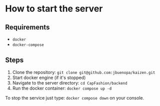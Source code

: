 # How to start the server

## Requirements

- ```docker```
- ```docker-compose```

## Steps

1. Clone the repository: ```git clone git@github.com:jbuenopa/kaizen.git```
2. Start docker engine (if it's stopped)
3. Navigate to the server directory: ```cd CapFashion/backend```
4. Run the docker container: ```docker compose up -d```

To stop the service just type: ```docker compose down``` on your console.